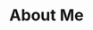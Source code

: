 ---
title: "About Me"
layout: single
permalink: /hanselminutes-plus-plus/
redirect_to: https://www.gurucharan.in/azure/accessibility-ai-and-abstractions-how-i-built-a-podcast-transcription-service-on-azure-in-a-week/
author_profile: true
---